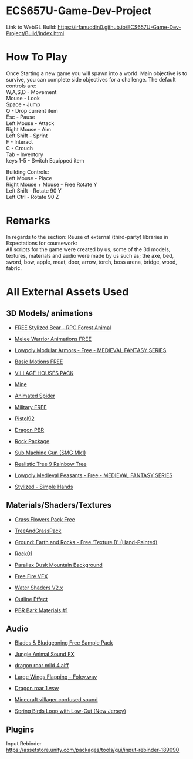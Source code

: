 # ECS657U-Game-Dev-Project
Link to WebGL Build:
https://irfanuddin0.github.io/ECS657U-Game-Dev-Project/Build/index.html

# How To Play
Once Starting a new game you will spawn into a world. Main objective is to survive, you can complete side objectives for a challenge. The default controls are:<br>
W,A,S,D - Movement<br>
Mouse - Look<br>
Space - Jump<br>
Q - Drop current item<br>
Esc - Pause<br>
Left Mouse - Attack<br>
Right Mouse - Aim<br>
Left Shift - Sprint<br>
F - Interact<br>
C - Crouch<br>
Tab - Inventory<br>
keys 1-5 - Switch Equipped item<br>

Building Controls:<br>
Left Mouse - Place<br>
Right Mouse + Mouse - Free Rotate Y<br>
Left Shift - Rotate 90 Y<br>
Left Ctrl - Rotate 90 Z<br>

# Remarks
In regards to the section:
Reuse of external (third-party) libraries in Expectations for coursework:<br>
All scripts for the game were created by us, some of the 3d models, textures, materials and audio were made by us such as; the axe, bed, sword, bow, apple, meat, door, arrow, torch, boss arena, bridge, wood, fabric.

# All External Assets Used

## 3D Models/ animations
- [FREE Stylized Bear - RPG Forest Animal](https://assetstore.unity.com/packages/3d/characters/animals/free-stylized-bear-rpg-forest-animal-228910)<br>

- [Melee Warrior Animations FREE](https://assetstore.unity.com/packages/3d/animations/melee-warrior-animations-free-165785)<br>

- [Lowpoly Modular Armors - Free - MEDIEVAL FANTASY SERIES](https://assetstore.unity.com/packages/3d/characters/lowpoly-modular-armors-free-medieval-fantasy-series-199890)

- [Basic Motions FREE](https://assetstore.unity.com/packages/3d/animations/basic-motions-free-154271)<br>

- [VILLAGE HOUSES PACK](https://assetstore.unity.com/packages/3d/characters/village-houses-pack-63695)<br>

- [Mine](https://assetstore.unity.com/packages/3d/environments/dungeons/mine-92461)<br>

- [Animated Spider](https://assetstore.unity.com/packages/3d/characters/animals/insects/animated-spider-22986)<br>

- [Military FREE](https://assetstore.unity.com/packages/3d/environments/military-free-260358)<br>

- [Pistol92](https://assetstore.unity.com/packages/3d/props/guns/pistol-92-175490)<br>

- [Dragon PBR](https://assetstore.unity.com/packages/3d/characters/creatures/dragon-pbr-94333)<br>

- [Rock Package](https://assetstore.unity.com/packages/3d/props/exterior/rock-package-118182)<br>

- [Sub Machine Gun (SMG Mk1)](https://assetstore.unity.com/packages/3d/props/guns/sub-machine-gun-smg-mk1-48431)<br>

- [Realistic Tree 9 Rainbow Tree](https://assetstore.unity.com/packages/3d/vegetation/trees/realistic-tree-9-rainbow-tree-54622)<br>

- [Lowpoly Medieval Peasants - Free - MEDIEVAL FANTASY SERIES](https://assetstore.unity.com/packages/3d/characters/humanoids/humans/lowpoly-medieval-peasants-free-medieval-fantasy-series-122225)<br>

- [Stylized - Simple Hands](https://assetstore.unity.com/packages/3d/characters/stylized-simple-hands-221297)<br>


## Materials/Shaders/Textures
- [Grass Flowers Pack Free](https://assetstore.unity.com/packages/2d/textures-materials/nature/grass-flowers-pack-free-138810)<br>

- [TreeAndGrassPack](https://assetstore.unity.com/packages/3d/environments/landscapes/treeandgrasspack-253195)<br>

- [Ground: Earth and Rocks - Free 'Texture B' (Hand-Painted)](https://assetstore.unity.com/packages/2d/textures-materials/nature/ground-earth-and-rocks-free-texture-b-hand-painted-235784)<br>

- [Rock01](https://assetstore.unity.com/packages/2d/textures-materials/stone/rock-01-28673)<br>

- [Parallax Dusk Mountain Background](https://assetstore.unity.com/packages/2d/textures-materials/tiles/parallax-dusk-mountain-background-53403)<br>

- [Free Fire VFX](https://assetstore.unity.com/packages/vfx/particles/fire-explosions/free-fire-vfx-266227)<br>

- [Water Shaders V2.x](https://assetstore.unity.com/packages/vfx/shaders/water-shaders-v2-x-149916#description)<br>

- [Outline Effect](https://assetstore.unity.com/packages/vfx/shaders/fullscreen-camera-effects/outline-effect-78608)<br>

- [PBR Bark Materials #1](https://assetstore.unity.com/packages/2d/textures-materials/nature/pbr-bark-materials-1-86713)<br>

## Audio

- [Blades & Bludgeoning Free Sample Pack](https://assetstore.unity.com/packages/audio/sound-fx/blades-bludgeoning-free-sample-pack-179306)<br>

- [Jungle Animal Sound FX](https://assetstore.unity.com/packages/audio/sound-fx/animals/jungle-animal-sound-fx-13491)<br>

- [dragon roar mild 4.aiff](https://freesound.org/people/bevibeldesign/sounds/315780/)<br>

- [Large Wings Flapping - Foley.wav](https://freesound.org/people/tothrec2/sounds/596541/)<br>

- [Dragon roar 1.wav](https://freesound.org/people/AMWD_Mortsel-Edegem-Kontich/sounds/651817/)<br>

- [Minecraft villager confused sound](https://freesound.org/people/1piemanpie/sounds/383221/)<br>

- [Spring Birds Loop with Low-Cut (New Jersey)](https://freesound.org/people/hargissssound/sounds/345852/)<br>

## Plugins
Input Rebinder<br>
https://assetstore.unity.com/packages/tools/gui/input-rebinder-189090 <br>
